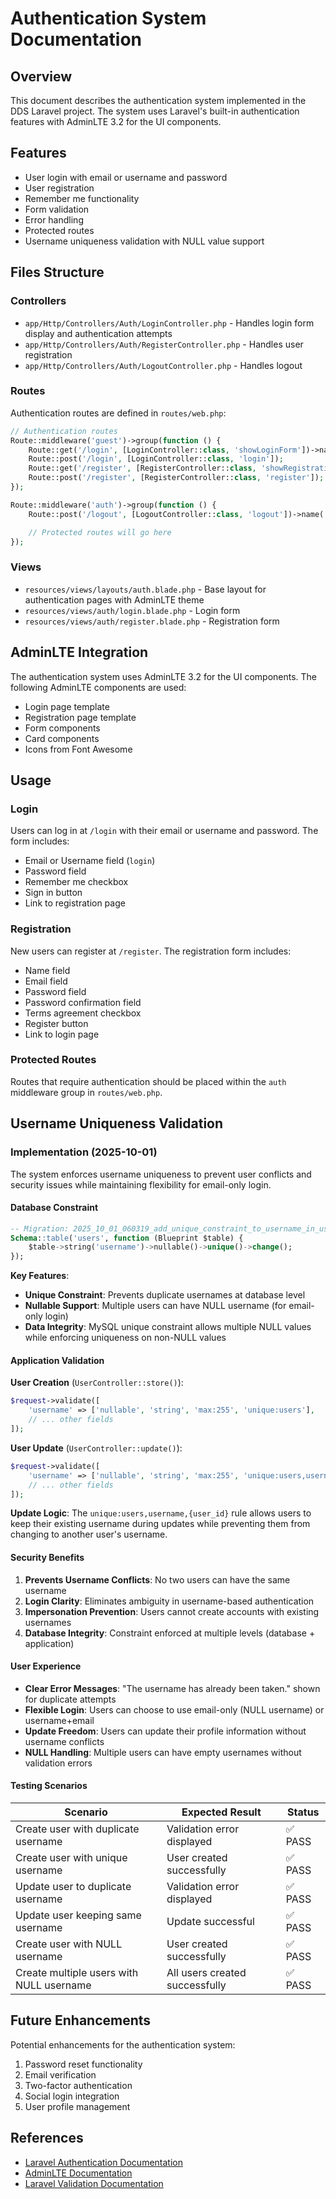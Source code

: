 # Authentication System Documentation

## Overview

This document describes the authentication system implemented in the DDS Laravel project. The system uses Laravel's built-in authentication features with AdminLTE 3.2 for the UI components.

## Features

-   User login with email or username and password
-   User registration
-   Remember me functionality
-   Form validation
-   Error handling
-   Protected routes
-   Username uniqueness validation with NULL value support

## Files Structure

### Controllers

-   `app/Http/Controllers/Auth/LoginController.php` - Handles login form display and authentication attempts
-   `app/Http/Controllers/Auth/RegisterController.php` - Handles user registration
-   `app/Http/Controllers/Auth/LogoutController.php` - Handles logout

### Routes

Authentication routes are defined in `routes/web.php`:

```php
// Authentication routes
Route::middleware('guest')->group(function () {
    Route::get('/login', [LoginController::class, 'showLoginForm'])->name('login');
    Route::post('/login', [LoginController::class, 'login']);
    Route::get('/register', [RegisterController::class, 'showRegistrationForm'])->name('register');
    Route::post('/register', [RegisterController::class, 'register']);
});

Route::middleware('auth')->group(function () {
    Route::post('/logout', [LogoutController::class, 'logout'])->name('logout');

    // Protected routes will go here
});
```

### Views

-   `resources/views/layouts/auth.blade.php` - Base layout for authentication pages with AdminLTE theme
-   `resources/views/auth/login.blade.php` - Login form
-   `resources/views/auth/register.blade.php` - Registration form

## AdminLTE Integration

The authentication system uses AdminLTE 3.2 for the UI components. The following AdminLTE components are used:

-   Login page template
-   Registration page template
-   Form components
-   Card components
-   Icons from Font Awesome

## Usage

### Login

Users can log in at `/login` with their email or username and password. The form includes:

-   Email or Username field (`login`)
-   Password field
-   Remember me checkbox
-   Sign in button
-   Link to registration page

### Registration

New users can register at `/register`. The registration form includes:

-   Name field
-   Email field
-   Password field
-   Password confirmation field
-   Terms agreement checkbox
-   Register button
-   Link to login page

### Protected Routes

Routes that require authentication should be placed within the `auth` middleware group in `routes/web.php`.

## Username Uniqueness Validation

### Implementation (2025-10-01)

The system enforces username uniqueness to prevent user conflicts and security issues while maintaining flexibility for email-only login.

#### Database Constraint

```sql
-- Migration: 2025_10_01_060319_add_unique_constraint_to_username_in_users_table.php
Schema::table('users', function (Blueprint $table) {
    $table->string('username')->nullable()->unique()->change();
});
```

**Key Features**:

-   **Unique Constraint**: Prevents duplicate usernames at database level
-   **Nullable Support**: Multiple users can have NULL username (for email-only login)
-   **Data Integrity**: MySQL unique constraint allows multiple NULL values while enforcing uniqueness on non-NULL values

#### Application Validation

**User Creation** (`UserController::store()`):

```php
$request->validate([
    'username' => ['nullable', 'string', 'max:255', 'unique:users'],
    // ... other fields
]);
```

**User Update** (`UserController::update()`):

```php
$request->validate([
    'username' => ['nullable', 'string', 'max:255', 'unique:users,username,' . $user->id],
    // ... other fields
]);
```

**Update Logic**: The `unique:users,username,{user_id}` rule allows users to keep their existing username during updates while preventing them from changing to another user's username.

#### Security Benefits

1. **Prevents Username Conflicts**: No two users can have the same username
2. **Login Clarity**: Eliminates ambiguity in username-based authentication
3. **Impersonation Prevention**: Users cannot create accounts with existing usernames
4. **Database Integrity**: Constraint enforced at multiple levels (database + application)

#### User Experience

-   **Clear Error Messages**: "The username has already been taken." shown for duplicate attempts
-   **Flexible Login**: Users can choose to use email-only (NULL username) or username+email
-   **Update Freedom**: Users can update their profile information without username conflicts
-   **NULL Handling**: Multiple users can have empty usernames without validation errors

#### Testing Scenarios

| Scenario                                 | Expected Result                | Status  |
| ---------------------------------------- | ------------------------------ | ------- |
| Create user with duplicate username      | Validation error displayed     | ✅ PASS |
| Create user with unique username         | User created successfully      | ✅ PASS |
| Update user to duplicate username        | Validation error displayed     | ✅ PASS |
| Update user keeping same username        | Update successful              | ✅ PASS |
| Create user with NULL username           | User created successfully      | ✅ PASS |
| Create multiple users with NULL username | All users created successfully | ✅ PASS |

## Future Enhancements

Potential enhancements for the authentication system:

1. Password reset functionality
2. Email verification
3. Two-factor authentication
4. Social login integration
5. User profile management

## References

-   [Laravel Authentication Documentation](https://laravel.com/docs/11.x/authentication)
-   [AdminLTE Documentation](https://adminlte.io/docs/3.2/)
-   [Laravel Validation Documentation](https://laravel.com/docs/11.x/validation#rule-unique)
